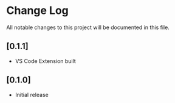 # Change Log
All notable changes to this project will be documented in this file.

## [0.1.1]
- VS Code Extension built

## [0.1.0]
- Initial release
